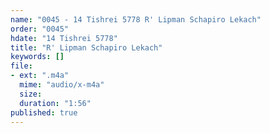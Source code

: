 ```yaml
---
name: "0045 - 14 Tishrei 5778 R' Lipman Schapiro Lekach"
order: "0045"
hdate: "14 Tishrei 5778"
title: "R' Lipman Schapiro Lekach"
keywords: []
file:
- ext: ".m4a"
  mime: "audio/x-m4a"
  size: 
  duration: "1:56"
published: true
---
```


